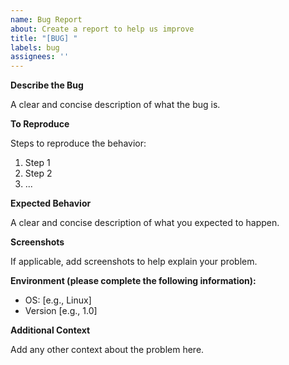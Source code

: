 ```yaml
---
name: Bug Report
about: Create a report to help us improve
title: "[BUG] "
labels: bug
assignees: ''
---
```


**Describe the Bug**

A clear and concise description of what the bug is.

**To Reproduce**

Steps to reproduce the behavior:

1. Step 1
2. Step 2
3. ...

**Expected Behavior**

A clear and concise description of what you expected to happen.

**Screenshots**

If applicable, add screenshots to help explain your problem.

**Environment (please complete the following information):**

- OS: [e.g., Linux]
- Version [e.g., 1.0]

**Additional Context**

Add any other context about the problem here.
